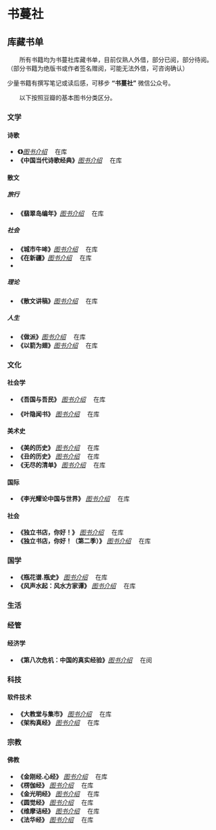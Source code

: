 # 书蔓社

## 库藏书单 ##

&ensp;&ensp;&ensp;&ensp;所有书籍均为书蔓社库藏书单，目前仅熟人外借，部分已阅，部分待阅。
（部分书籍为绝版书或作者签名赠阅，可能无法外借，可咨询确认）

少量书籍有撰写笔记或读后感，可移步 **“书蔓社”** 微信公众号。

&ensp;&ensp;&ensp;&ensp;以下按照豆瓣的基本图书分类区分。

### 文学

#### 诗歌

- **《》**_[图书介绍](https://book.douban.com/subject/1034338/)_ &ensp;&ensp;在库
- **《中国当代诗歌经典》**_[图书介绍](https://book.douban.com/subject/1212700/)_ &ensp;&ensp;在库

#### 散文

##### 旅行

- **《翡翠岛编年》**_[图书介绍](https://book.douban.com/subject/1034338/)_ &ensp;&ensp;在库

##### 社会

- **《城市牛哞》**_[图书介绍](https://book.douban.com/subject/1034338/)_ &ensp;&ensp;在库
- **《在新疆》**_[图书介绍](https://book.douban.com/subject/1034338/)_ &ensp;&ensp;在库
- 

##### 理论

- **《散文讲稿》**_[图书介绍](https://book.douban.com/subject/1110178/)_ &ensp;&ensp;在库

##### 人生

- **《做派》**_[图书介绍](https://book.douban.com/subject/1034338/)_ &ensp;&ensp;在库
- **《以箭为翅》**_[图书介绍](https://book.douban.com/subject/1034338/)_ &ensp;&ensp;在库
  



### 文化

#### 社会学

- **《吾国与吾民》** _[图书介绍](https://book.douban.com/subject/2122399/)_ &ensp;&ensp;在库


- **《叶隐闻书》** _[图书介绍](https://book.douban.com/subject/2122399/)_ &ensp;&ensp;在库

#### 美术史

- **《美的历史》** _[图书介绍](https://book.douban.com/subject/2122399/)_ &ensp;&ensp;在库
- **《丑的历史》** _[图书介绍](https://book.douban.com/subject/2122399/)_ &ensp;&ensp;在库
- **《无尽的清单》** _[图书介绍](https://book.douban.com/subject/2122399/)_ &ensp;&ensp;在库

#### 国际

- **《李光耀论中国与世界》** _[图书介绍](https://book.douban.com/subject/2122399/)_ &ensp;&ensp;在库

#### 社会


- **《独立书店，你好！》** _[图书介绍](https://book.douban.com/subject/2122399/)_ &ensp;&ensp;在库
- **《独立书店，你好！（第二季）》** _[图书介绍](https://book.douban.com/subject/2122399/)_ &ensp;&ensp;在库

### 国学

- **《瓶花谱.瓶史》** _[图书介绍](https://book.douban.com/subject/2143461/)_ &ensp;&ensp;在库
- **《风声水起：风水方家谭》** _[图书介绍](https://book.douban.com/subject/2143461/)_ &ensp;&ensp;在库



### 生活

### 经管

#### 经济学

- **《第八次危机：中国的真实经验》**_[图书介绍](https://book.douban.com/subject/20394150/)_ &ensp;&ensp;在阅

### 科技

#### 软件技术
- **《大教堂与集市》** _[图书介绍](https://book.douban.com/subject/25881855/)_ &ensp;&ensp;在库
- **《架构真经》** _[图书介绍](https://book.douban.com/subject/27020143/)_ &ensp;&ensp;在库

### 宗教

#### 佛教

- **《金刚经.心经》** _[图书介绍](https://book.douban.com/subject/4843456/)_ &ensp;&ensp;在库
- **《楞伽经》** _[图书介绍](https://book.douban.com/subject/4843441/)_ &ensp;&ensp;在库
- **《金光明经》** _[图书介绍](https://book.douban.com/subject/4843453/)_ &ensp;&ensp;在库
- **《圆觉经》** _[图书介绍](https://book.douban.com/subject/4843463/)_ &ensp;&ensp;在库
- **《维摩诘经》** _[图书介绍](https://book.douban.com/subject/31858399/)_ &ensp;&ensp;在库
- **《法华经》** _[图书介绍](https://book.douban.com/subject/4843446/)_ &ensp;&ensp;在库
